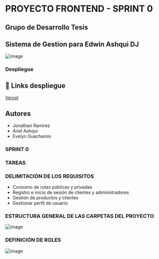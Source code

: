 # PROYECTO FRONTEND - SPRINT 0 
## Grupo de Desarrollo Tesis
## Sistema de Gestion para Edwin Ashqui DJ
![image](https://github.com/user-attachments/assets/c42e7e81-5fbe-4316-97f8-f3a43d7510f7)
### Despliegue
## 🔗 Links despliegue
[Vercel](https://back-front-edwin-dj-proyect-6cmw.vercel.app/)
## Autores
- Jonathan Ramirez
- Ariel Ashqui
- Evelyn Guachamin
### SPRINT 0
### TAREAS 
### DELIMITACIÓN DE LOS REQUISITOS
- Consumo de rutas públicas y privadas
- Registro e inicio de sesión de clientes y administradores
- Gestión de productos y clientes
- Gestionar perfil de usuario
### ESTRUCTURA GENERAL DE LAS CARPETAS DEL PROYECTO
![image](https://github.com/user-attachments/assets/88aae04f-fc39-4983-b55a-621d1351f063)
### DEFINICIÓN DE ROLES
![image](https://github.com/user-attachments/assets/0fb72a67-1231-4f23-b2e8-74649b145af9)

